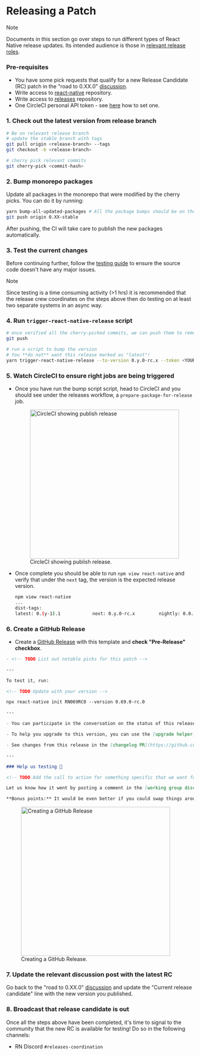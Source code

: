 # Releasing a Patch

> [!Note]
> Documents in this section go over steps to run different types of React Native release updates. Its intended audience is those in [relevant release roles](./roles-and-responsibilities.md).

### Pre-requisites

- You have some pick requests that qualify for a new Release Candidate (RC) patch in the "road to 0.XX.0" [discussion](https://github.com/reactwg/react-native-releases/discussions).
- Write access to [react-native](https://github.com/facebook/react-native) repository.
- Write access to [releases](https://github.com/reactwg/react-native-releases) repository.
- One CircleCI personal API token - see [here](https://circleci.com/docs/2.0/managing-api-tokens/#creating-a-personal-api-token) how to set one.

### 1. Check out the latest version from release branch

```bash
# Be on relevant release branch
# update the stable branch with tags
git pull origin <release-branch> --tags
git checkout -b <release-branch>

# cherry pick relevant commits
git cherry-pick <commit-hash>
```

### 2. Bump monorepo packages

Update all packages in the monorepo that were modified by the cherry picks. You can do it by running:

```sh
yarn bump-all-updated-packages # All the package bumps should be on the patch level
git push origin 0.XX-stable
```

After pushing, the CI will take care to publish the new packages automatically.

### 3. Test the current changes

Before continuing further, follow the [testing guide](./guide-release-testing.md) to ensure the source code doesn't have any major issues.

> [!Note]
> Since testing is a time consuming activity (>1 hrs) it is recommended that the release crew coordinates on the steps above then do testing on at least two separate systems in an async way.


### 4. Run `trigger-react-native-release` script

```bash
# once verified all the cherry-picked commits, we can push them to remote
git push

# run a script to bump the version
# You **do not** want this release marked as "latest"!
yarn trigger-react-native-release --to-version 0.y.0-rc.x --token <YOUR_CIRCLE_CI_TOKEN>
```

### 5. Watch CircleCI to ensure right jobs are being triggered

- Once you have run the bump script script, head to CircleCI and you should see under the releases workflow, a `prepare-package-for-release` job.

  <figure>
    <img width="400" alt="CircleCI showing publish release" src="https://user-images.githubusercontent.com/1309636/150040711-cfbc2fe3-91eb-42b9-bd06-de2aa7fb94ea.png"/>
    <figcaption>CircleCI showing publish release.</figcaption>
  </figure>

- Once complete you should be able to run `npm view react-native` and verify that under the `next` tag, the version is the expected release version.

  ```bash
  npm view react-native
  ...
  dist-tags:
  latest: 0.(y-1).1            next: 0.y.0-rc.x         nightly: 0.0.0-f617e022c
  ```

### 6. Create a GitHub Release

- Create a [GitHub Release](https://github.com/facebook/react-native/releases) with this template and **check "Pre-Release" checkbox**.

```markdown
- <!-- TODO List out notable picks for this patch -->

---

To test it, run:

<!-- TODO Update with your version -->

npx react-native init RN069RC0 --version 0.69.0-rc.0

---

- You can participate in the conversation on the status of this release in the [working group](https://github.com/reactwg/react-native-releases/discussions).

- To help you upgrade to this version, you can use the [upgrade helper](https://react-native-community.github.io/upgrade-helper/) ⚛️

- See changes from this release in the [changelog PR](https://github.com/facebook/react-native/labels/%F0%9F%93%9D%20Changelog)

---

### Help us testing 🧪

<!-- TODO Add the call to action for something specific that we want folks to test -->

Let us know how it went by posting a comment in the [working group discussion](https://github.com/reactwg/react-native-releases/discussions)! Please specify with system you tried it on (ex. macos, windows).

**Bonus points:** It would be even better if you could swap things around: instead of using a fresh new app, use a more complex one - or use a different library that is already leveraging the new architecture!
```

<figure>
  <img
    width="400"
    alt="Creating a GitHub Release"
    src="https://user-images.githubusercontent.com/1309636/133348648-c33f82b8-b8d2-474a-a06e-35a1fb8d18de.png"
  />
  <figcaption>Creating a GitHub Release.</figcaption>
</figure>


### 7. Update the relevant discussion post with the latest RC

Go back to the "road to 0.XX.0" [discussion](https://github.com/reactwg/react-native-releases/discussions) and update the "Current release candidate" line with the new version you published.

### 8. Broadcast that release candidate is out

Once all the steps above have been completed, it's time to signal to the community that the new RC is available for testing! Do so in the following channels:

- RN Discord `#releases-coordination`
